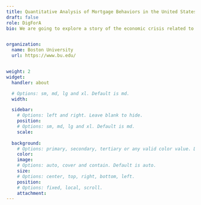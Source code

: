 ```yaml
---
title: Quantitative Analysis of Mortgage Behaviors in the United States
draft: false
role: DigForA
bio: We are going to explore a story of the economic crisis related to mortgage in 2008. A prevalent default behaviors lead economic crisis, and we seek the explore what factors lead the default. By exploring the data, visualizing data to see big picture, and building models,we can fully see a relationship of different characteristics and defaulting mortgage behaviors. Overall, after our analysis and modeling, we believe that mortgage issuer should adopt different kinds of information to different models to measure the credit risk of specific mortgages. Three modeling methods all agree that GDP, FICO Score, and Loan to Value Ratio will play important roles in people's behaviors of whether paying or not paying back their mortgages. As issuers and financial analysts, the aggregate change of these variables should be closely examine. By applying different models, different variables' importance are re-evaluated, and we also realized that forecasting modeling is somehow subjective, which make me believe that using different models to forecast are the right thing to do. 


organization:
  name: Boston University
  url: https://www.bu.edu/


weight: 2
widget:
  handler: about

  # Options: sm, md, lg and xl. Default is md.
  width:

  sidebar:
    # Options: left and right. Leave blank to hide.
    position:
    # Options: sm, md, lg and xl. Default is md.
    scale:
  
  background:
    # Options: primary, secondary, tertiary or any valid color value. Default is primary.
    color: 
    image: 
    # Options: auto, cover and contain. Default is auto.
    size: 
    # Options: center, top, right, bottom, left.
    position: 
    # Options: fixed, local, scroll.
    attachment: 
---
```

